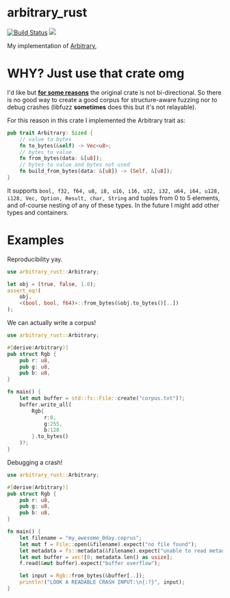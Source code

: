 # arbitrary_rust
[![Build Status](https://travis-ci.com/zommiommy/arbitrary_rust.svg?branch=main)](https://travis-ci.com/zommiommy/arbitrary_rust) [![](https://img.shields.io/badge/rust-stable-green)](https://github.com/LucaCappelletti94/ensmallen_graph/tree/master/graph)

My implementation of [Arbitrary](https://docs.rs/arbitrary/0.4.7/arbitrary/), 

# WHY? Just use that crate omg
I'd like but [**for some reasons**](https://github.com/rust-fuzz/arbitrary/issues/44) the original crate is not bi-directional.
So there is no good way to create a good corpus for structure-aware fuzzing nor to debug crashes (libfuzz **sometimes** does this but it's not relayable).

For this reason in this crate I implemented the Arbitrary trait as:
```rust
pub trait Arbitrary: Sized {
    // value to bytes
    fn to_bytes(&self) -> Vec<u8>;
    // bytes to value
    fn from_bytes(data: &[u8]);
    // bytes to value and bytes not used
    fn build_from_bytes(data: &[u8]) -> (Self, &[u8]);
}
```
It supports `bool, f32, f64, u8, i8, u16, i16, u32, i32, u64, i64, u128, i128, Vec, Option, Result, char, String`
and tuples from 0 to 5 elements, and of-course nesting of any of these types.
In the future I might add other types and containers.

# Examples

Reproducibility yay.
```rust
use arbitrary_rust::Arbitrary;

let obj = (true, false, 1.0);
assert_eq!(
    obj,
    <(bool, bool, f64)>::from_bytes(&obj.to_bytes()[..])
);
```

We can actually write a corpus!
```rust
use arbitrary_rust::Arbitrary;

#[derive(Arbitrary)]
pub struct Rgb {
    pub r: u8,
    pub g: u8,
    pub b: u8,
}

fn main() {
    let mut buffer = std::fs::File::create("corpus.txt")?;
    buffer.write_all(
        Rgb{
            r:0,
            g:255,
            b:128
        }.to_bytes()
    )?;
}

```

Debugging a crash!
```rust
use arbitrary_rust::Arbitrary;

#[derive(Arbitrary)]
pub struct Rgb {
    pub r: u8,
    pub g: u8,
    pub b: u8,
}

fn main() {
    let filename = "my_awesome_0day.coprus";
    let mut f = File::open(&filename).expect("no file found");
    let metadata = fs::metadata(&filename).expect("unable to read metadata");
    let mut buffer = vec![0; metadata.len() as usize];
    f.read(&mut buffer).expect("buffer overflow");

    let input = Rgb::from_bytes(&buffer[..]);
    println!("LOOK A READABLE CRASH INPUT:\n{:?}", input);
}

```